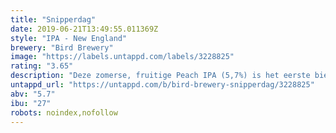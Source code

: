 ```yaml
---
title: "Snipperdag"
date: 2019-06-21T13:49:55.011369Z
style: "IPA - New England"
brewery: "Bird Brewery"
image: "https://labels.untappd.com/labels/3228825"
rating: "3.65"
description: "Deze zomerse, fruitige Peach IPA (5,7%) is het eerste bier in onze Happy Birdday serie. Bieren om het leven te vieren. Met deze Snipperdag kunt je heerlijk achterover leunend genieten van de fluitende vogels, strakblauwe lucht en natuurlijk de heerlijke smaken."
untappd_url: "https://untappd.com/b/bird-brewery-snipperdag/3228825"
abv: "5.7"
ibu: "27"
robots: noindex,nofollow
---
```

